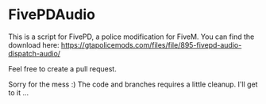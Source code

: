 # FivePDAudio
This is a script for FivePD, a police modification for FiveM.
You can find the download here: https://gtapolicemods.com/files/file/895-fivepd-audio-dispatch-audio/

Feel free to create a pull request.

Sorry for the mess :) The code and branches requires a little cleanup. I'll get to it ...
